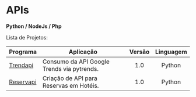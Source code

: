 # APIs

<p><b>Python / NodeJs / Php</b><br/></p>

<p>Lista de Projetos:</p>

Programa            | Aplicação | Versão | Linguagem
----------------- | -------- | :---------: | :---------:
[Trendapi]()  | Consumo da API Google Trends via pytrends.| 1.0 | Python
[Reservapi]()  | Criação de API para Reservas em Hotéis.| 1.0 | Python